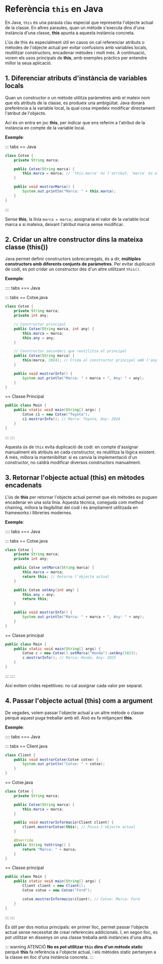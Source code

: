 # Referència `this` en Java

En Java, `this` és una paraula clau especial que representa l'objecte actual de la classe. En altres paraules, quan un mètode s'executa dins d'una instància d'una classe, **this** apunta a aquesta instància concreta.

L'ús de this és especialment útil en casos on cal referenciar atributs o mètodes de l'objecte actual per evitar confusions amb variables locals, reutilitzar constructors, encadenar mètodes i molt més. A continuació, vorem els usos principals de **this**, amb exemples pràctics per entendre millor la seua aplicació.

## 1. Diferenciar atributs d'instància de variables locals

Quan un constructor o un mètode utilitza paràmetres amb el mateix nom que els atributs de la classe, es produeix una ambigüitat. Java donarà preferència a la variable local, la qual cosa impedeix modificar directament l'atribut de l'objecte.

Ací és on entra en joc **this**, per indicar que ens referim a l'atribut de la instància en compte de la variable local.

**Exemple**:

::: tabs
== Java

```java
class Cotxe {
    private String marca;

    public Cotxe(String marca) {
        this.marca = marca; // 'this.marca' és l'atribut, 'marca' és el paràmetre
    }

    public void mostrarMarca() {
        System.out.println("Marca: " + this.marca);
    }
}
```

:::

Sense **this**, la línia `marca = marca;` assignaria el valor de la variable local marca a si mateixa, deixant l'atribut marca sense modificar.

## 2. Cridar un altre constructor dins la mateixa classe (this())

Java permet definir constructors sobrecarregats, és a dir, **múltiples constructors amb diferents conjunts de paràmetres**. Per evitar duplicació de codi, es pot cridar un constructor des d'un altre utilitzant `this()`.

**Exemple**:

:::: tabs
=== Java

::: tabs
== Cotxe.java

```java
class Cotxe {
    private String marca;
    private int any;

    // Constructor principal
    public Cotxe(String marca, int any) {
        this.marca = marca;
        this.any = any;
    }

    // Constructor secundari que reutilitza el principal
    public Cotxe(String marca) {
        this(marca, 2024); // Crida al constructor principal amb l'any predeterminat
    }

    public void mostrarInfo() {
        System.out.println("Marca: " + marca + ", Any: " + any);
    }
}
```

== Classe Principal

```java
public class Main {
    public static void main(String[] args) {
        Cotxe c1 = new Cotxe("Toyota");
        c1.mostrarInfo(); // Marca: Toyota, Any: 2024
    }
}
```

:::
::::

Aquesta ús de `this` evita duplicació de codi: en compte d'assignar manualment els atributs en cada constructor, es reutilitza la lògica existent. A més, millora la mantenibilitat: si es canvia la implementació d'un constructor, no caldrà modificar diversos constructors manualment.

## 3. Retornar l'objecte actual (this) en mètodes encadenats

L'ús de **this** per retornar l'objecte actual permet que els mètodes es puguen encadenar en una sola línia. Aquesta tècnica, coneguda com method chaining, millora la llegibilitat del codi i és àmpliament utilitzada en frameworks i llibreries modernes.

**Exemple**:

:::: tabs
=== Java

::: tabs
== Cotxe.java

```java
class Cotxe {
    private String marca;
    private int any;

    public Cotxe setMarca(String marca) {
        this.marca = marca;
        return this; // Retorna l'objecte actual
    }

    public Cotxe setAny(int any) {
        this.any = any;
        return this;
    }

    public void mostrarInfo() {
        System.out.println("Marca: " + marca + ", Any: " + any);
    }
}
```

== Classe principal

```java
public class Main {
    public static void main(String[] args) {
        Cotxe c = new Cotxe().setMarca("Honda").setAny(2023);
        c.mostrarInfo(); // Marca: Honda, Any: 2023
    }
}
```

:::
::::

Així evitem crides repetitives: no cal assignar cada valor per separat.

## 4. Passar l'objecte actual (this) com a argument

De vegades, volem passar l'objecte actual a un altre mètode o classe perquè aquest puga treballar amb ell. Això es fa mitjançant **this**.

**Exemple**:

:::: tabs
=== Java

::: tabs
== Client.java

```java
class Client {
    public void mostrarCotxe(Cotxe cotxe) {
        System.out.println("Cotxe: " + cotxe);
    }
}
```

== Cotxe.java

```java
class Cotxe {
    private String marca;

    public Cotxe(String marca) {
        this.marca = marca;
    }

    public void mostrarInformacio(Client client) {
        client.mostrarCotxe(this); // Passa l'objecte actual
    }

    @Override
    public String toString() {
        return "Marca: " + marca;
    }
}
```

== Classe principal

```java
public class Main {
    public static void main(String[] args) {
        Client client = new Client();
        Cotxe cotxe = new Cotxe("Ford");

        cotxe.mostrarInformacio(client); // Cotxe: Marca: Ford
    }
}
```

:::
::::

És útil per dos motius principals: en primer lloc, permet passar l'objecte actual sense necessitat de crear referències addicionals. I, en segon lloc, es pot utilitzar en dissenys on una classe treballa amb instàncies d'una altra.

::: warning ATENCIÓ
**No es pot utilitzar `this` dins d'un mètode static** perquè **this** fa referència a l'objecte actual, i els mètodes static pertanyen a la classe en lloc d'una instància concreta.
:::
